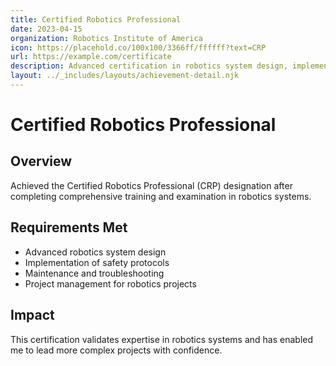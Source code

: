 ```yaml
---
title: Certified Robotics Professional
date: 2023-04-15
organization: Robotics Institute of America
icon: https://placehold.co/100x100/3366ff/ffffff?text=CRP
url: https://example.com/certificate
description: Advanced certification in robotics system design, implementation, and maintenance.
layout: ../_includes/layouts/achievement-detail.njk
---
```


# Certified Robotics Professional

## Overview

Achieved the Certified Robotics Professional (CRP) designation after completing comprehensive training and examination in robotics systems.

## Requirements Met

- Advanced robotics system design
- Implementation of safety protocols
- Maintenance and troubleshooting
- Project management for robotics projects

## Impact

This certification validates expertise in robotics systems and has enabled me to lead more complex projects with confidence.